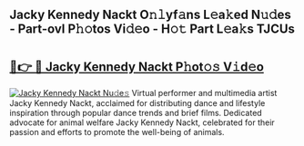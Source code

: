 ## Jacky Kennedy Nackt O𝚗𝚕yf𝚊ns L𝚎a𝚔ed N𝚞𝚍es - Part-ovI P𝚑𝚘tos Vi𝚍𝚎o - H𝚘𝚝 Part L𝚎a𝚔s TJCUs

# <h2><a href="http://kf0xmb.oniu.top/?m=Jacky+Kennedy+Nackt">🔗👉 🔴 Jacky Kennedy Nackt P𝚑ot𝚘𝚜 V𝚒d𝚎o</a></h2>

[![Jacky Kennedy Nackt Nu𝚍e𝚜](https://i.imgur.com/0qMVB7G.gif)](http://kf0xmb.oniu.top/?m=Jacky+Kennedy+Nackt)
Virtual performer and multimedia artist Jacky Kennedy Nackt, acclaimed for distributing dance and lifestyle inspiration through popular dance trends and brief films. Dedicated advocate for animal welfare Jacky Kennedy Nackt, celebrated for their passion and efforts to promote the well-being of animals.  
